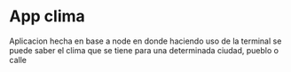 # App clima
Aplicacion hecha en base a node en donde haciendo uso de la terminal se puede saber el clima que se tiene para una determinada ciudad, pueblo o calle
